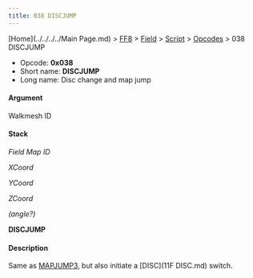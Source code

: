 ```yaml
---
title: 038 DISCJUMP
---
```


[Home](../../../../Main Page.md) > [FF8](../../../../FF8.md) > [Field](../../../Field.md) > [Script](../../Script.md) > [Opcodes](../Opcodes.md) > 038 DISCJUMP

-   Opcode: **0x038**
-   Short name: **DISCJUMP**
-   Long name: Disc change and map jump

#### Argument

Walkmesh ID

#### Stack

  
*Field Map ID*

*XCoord*

*YCoord*

*ZCoord*

*(angle?)*

**DISCJUMP**

#### Description

Same as [MAPJUMP3](FF8/Field/Script/Opcodes/02A_MAPJUMP3 "wikilink"), but also initiate a [DISC](11F DISC.md) switch.

